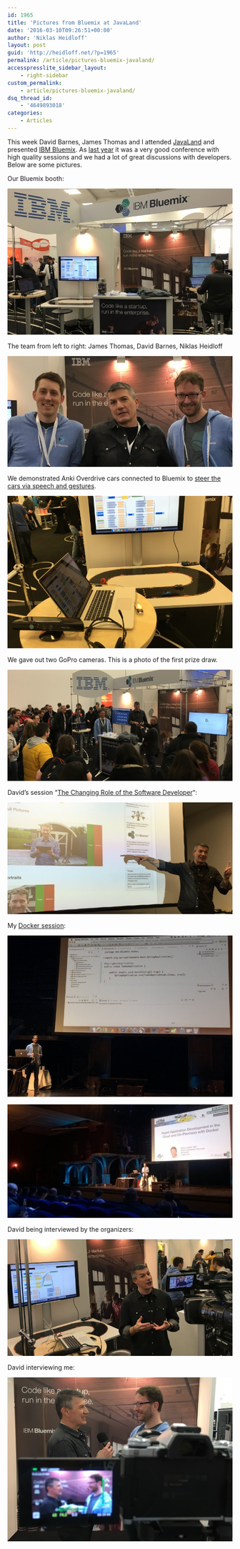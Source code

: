```yaml
---
id: 1965
title: 'Pictures from Bluemix at JavaLand'
date: '2016-03-10T09:26:51+00:00'
author: 'Niklas Heidloff'
layout: post
guid: 'http://heidloff.net/?p=1965'
permalink: /article/pictures-bluemix-javaland/
accesspresslite_sidebar_layout:
    - right-sidebar
custom_permalink:
    - article/pictures-bluemix-javaland/
dsq_thread_id:
    - '4649893018'
categories:
    - Articles
---
```


This week David Barnes, James Thomas and I attended [JavaLand](http://www.javaland.eu/en/javaland-2016/) and presented [IBM Bluemix](https://bluemix.net/). As [last year](http://heidloff.net/article/03262015110541AMNHEDUL.htm) it was a very good conference with high quality sessions and we had a lot of great discussions with developers. Below are some pictures.

Our Bluemix booth:

![image](/assets/img/2016/03/javaland16-3.jpg)

The team from left to right: James Thomas, David Barnes, Niklas Heidloff

![image](/assets/img/2016/03/javaland16-2.jpg)

We demonstrated Anki Overdrive cars connected to Bluemix to [steer the cars via speech and gestures](https://github.com/IBM-Bluemix/node-mqtt-for-anki-overdrive).

![image](/assets/img/2016/03/javaland16-1.jpg)

We gave out two GoPro cameras. This is a photo of the first prize draw.

![image](/assets/img/2016/03/javaland16-8.jpg)

David’s session “[The Changing Role of the Software Developer](https://www.doag.org/konferenz/konferenzplaner/konferenzplaner_details.php?locS=0&id=499959&vid=517668)“:

![image](/assets/img/2016/03/javaland16-4.jpg)

My [Docker session](https://www.doag.org/konferenz/konferenzplaner/konferenzplaner_details.php?id=499959&locS=0&vid=515755):

![image](/assets/img/2016/03/javaland16-5.jpg)

![image](/assets/img/2016/03/javaland16-6.jpg)

David being interviewed by the organizers:

![image](/assets/img/2016/03/javaland16-7.jpg)

David interviewing me:

![image](/assets/img/2016/03/javaland16-9.jpg)
